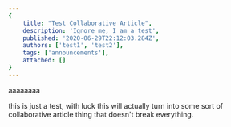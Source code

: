 ```yaml
---
{
    title: "Test Collaborative Article",
    description: 'Ignore me, I am a test',
    published: '2020-06-29T22:12:03.284Z',
    authors: ['test1', 'test2'],
    tags: ['announcements'],
    attached: []
}
---
```


aaaaaaaa

this is just a test, with luck this will actually turn into some sort of collaborative article thing that doesn't break everything.
